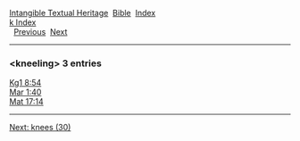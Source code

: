 [Intangible Textual Heritage](../../index)  [Bible](../index) 
[Index](index)   
[k Index](_k_)  
  [Previous](c06520)  [Next](c06522) 

------------------------------------------------------------------------

### &lt;kneeling&gt; 3 entries

[Kg1 8:54](../kjv/kg1008.htm#054)  
[Mar 1:40](../kjv/mar001.htm#040)  
[Mat 17:14](../kjv/mat017.htm#014)  

------------------------------------------------------------------------

[Next: knees (30)](c06522)
